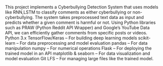 This project implements a Cyberbullying Detection System that uses models like RNN,LSTM to classify comments as either cyberbullying or non-cyberbullying. The system takes preprocessed text data as input and predicts whether a given comment is harmful or not. Using Python libraries such as PRAW (Python Reddit API Wrapper) and Google’s YouTube Data API, we can efficiently gather comments from specific posts or videos. Python 3.x TensorFlow/Keras – For building deep learning models scikit-learn – For data preprocessing and model evaluation pandas – For data manipulation numpy – For numerical operations Flask – For deploying the trained model in an API matplotlib & seaborn – For data visualization and model evaluation Git LFS – For managing large files like the trained model.
